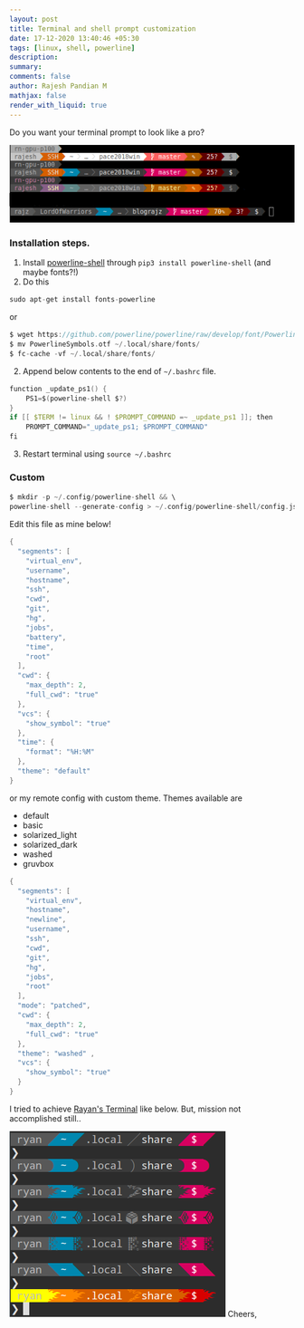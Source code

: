 ```yaml
---
layout: post
title: Terminal and shell prompt customization
date: 17-12-2020 13:40:46 +05:30
tags: [linux, shell, powerline]
description:
summary:
comments: false
author: Rajesh Pandian M
mathjax: false
render_with_liquid: true
---
```


Do you want your terminal prompt to look like a pro?

![sample pic! Not loaded](images/terminal.png)

### Installation steps.

1.  Install [powerline-shell](https://github.com/b-ryan/powerline-shell)
 through `pip3 install powerline-shell` (and maybe fonts?!)
2. Do this
```c
sudo apt-get install fonts-powerline
```
or

```c
$ wget https://github.com/powerline/powerline/raw/develop/font/PowerlineSymbols.otf
$ mv PowerlineSymbols.otf ~/.local/share/fonts/
$ fc-cache -vf ~/.local/share/fonts/
```
2.  Append below contents to the end of `~/.bashrc` file.
```c
function _update_ps1() {
    PS1=$(powerline-shell $?)
}
if [[ $TERM != linux && ! $PROMPT_COMMAND =~ _update_ps1 ]]; then
    PROMPT_COMMAND="_update_ps1; $PROMPT_COMMAND"
fi
```
3. Restart terminal using `source ~/.bashrc`

### Custom

```c
$ mkdir -p ~/.config/powerline-shell && \
powerline-shell --generate-config > ~/.config/powerline-shell/config.json
```

Edit this file as mine below!
```c
{
  "segments": [
    "virtual_env",
    "username",
    "hostname",
    "ssh",
    "cwd",
    "git",
    "hg",
    "jobs",
    "battery",
    "time",
    "root"
  ],
  "cwd": {
    "max_depth": 2,
    "full_cwd": "true"
  },
  "vcs": {
    "show_symbol": "true"
  },
  "time": {
    "format": "%H:%M"
  },
  "theme": "default"
}

```

or my remote config with custom theme. Themes available are
- default
- basic
- solarized_light
- solarized_dark
- washed
- gruvbox


```c
{
  "segments": [
    "virtual_env",
    "hostname",
    "newline",
    "username",
    "ssh",
    "cwd",
    "git",
    "hg",
    "jobs",
    "root"
  ],
  "mode": "patched",
  "cwd": {
    "max_depth": 2,
    "full_cwd": "true"
  },
  "theme": "washed" ,
  "vcs": {
    "show_symbol": "true"
  }
}
```

I tried to achieve [Rayan's Terminal](https://github.com/ryanoasis/powerline-extra-symbols)
like below. But, mission not accomplished still..

![Ryan Terminal Pic - NOT LOADED](images/ryan-preview.png)
Cheers,
